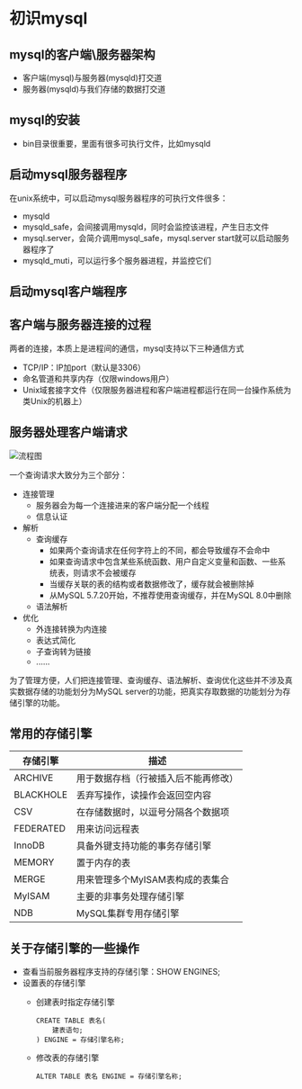 # 初识mysql

## mysql的客户端\服务器架构

- 客户端(mysql)与服务器(mysqld)打交道
- 服务器(mysqld)与我们存储的数据打交道

## mysql的安装

- bin目录很重要，里面有很多可执行文件，比如mysqld

## 启动mysql服务器程序

在unix系统中，可以启动mysql服务器程序的可执行文件很多：

- mysqld
- mysqld_safe，会间接调用mysqld，同时会监控该进程，产生日志文件
- mysql.server，会简介调用mysql_safe，mysql.server start就可以启动服务器程序了
- mysqld_muti，可以运行多个服务器进程，并监控它们

## 启动mysql客户端程序

## 客户端与服务器连接的过程

两者的连接，本质上是进程间的通信，mysql支持以下三种通信方式

- TCP/IP：IP加port（默认是3306）
- 命名管道和共享内存（仅限windows用户）
- Unix域套接字文件（仅限服务器进程和客户端进程都运行在同一台操作系统为类Unix的机器上）

## 服务器处理客户端请求

![流程图](https://user-gold-cdn.xitu.io/2018/12/28/167f4c7b99f87e1c?imageView2/0/w/1280/h/960/format/webp/ignore-error/1)

一个查询请求大致分为三个部分：

- 连接管理
  - 服务器会为每一个连接进来的客户端分配一个线程
  - 信息认证
- 解析
  - 查询缓存
    - 如果两个查询请求在任何字符上的不同，都会导致缓存不会命中
    - 如果查询请求中包含某些系统函数、用户自定义变量和函数、一些系统表，则请求不会被缓存
    - 当缓存关联的表的结构或者数据修改了，缓存就会被删除掉
    - 从MySQL 5.7.20开始，不推荐使用查询缓存，并在MySQL 8.0中删除
  - 语法解析
- 优化
  - 外连接转换为内连接
  - 表达式简化
  - 子查询转为链接
  - ......

为了管理方便，人们把连接管理、查询缓存、语法解析、查询优化这些并不涉及真实数据存储的功能划分为MySQL server的功能，把真实存取数据的功能划分为存储引擎的功能。

## 常用的存储引擎

| 存储引擎   | 描述|
| ------ | ----------- |
| ARCHIVE   | 用于数据存档（行被插入后不能再修改）|
| BLACKHOLE |丢弃写操作，读操作会返回空内容|
| CSV     |在存储数据时，以逗号分隔各个数据项|
| FEDERATED |用来访问远程表|
| InnoDB |具备外键支持功能的事务存储引擎|
| MEMORY |置于内存的表|
| MERGE     |用来管理多个MyISAM表构成的表集合|
| MyISAM |主要的非事务处理存储引擎|
| NDB     |MySQL集群专用存储引擎|

## 关于存储引擎的一些操作

- 查看当前服务器程序支持的存储引擎：SHOW ENGINES;
- 设置表的存储引擎
  - 创建表时指定存储引擎

    ```mysql
    CREATE TABLE 表名(
        建表语句;
    ) ENGINE = 存储引擎名称;
    ```
  
  - 修改表的存储引擎

    ```mysql
    ALTER TABLE 表名 ENGINE = 存储引擎名称;
    ```
